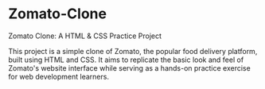 # Zomato-Clone

Zomato Clone: A HTML &amp; CSS Practice Project 

This project is a simple clone of Zomato, the popular food delivery platform, built using HTML and CSS. It aims to replicate the basic look and feel of Zomato's website interface while serving as a hands-on practice exercise for web development learners.

